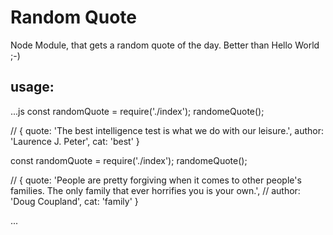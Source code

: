 # Random Quote
Node Module, that gets a random quote of the day. Better than Hello World ;-)

## usage:

...js
const randomQuote = require('./index');
randomeQuote();

//  { quote: 'The best intelligence test is what we do with our leisure.',  author: 'Laurence J. Peter',   cat: 'best' }

const randomQuote = require('./index');
randomeQuote();


// { quote: 'People are pretty forgiving when it comes to other people\'s families. The only family that ever horrifies you is your own.',
//  author: 'Doug Coupland',  cat: 'family' }

...